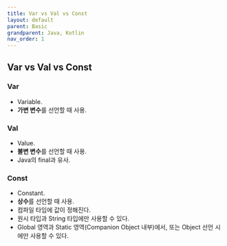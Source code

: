 ```yaml
---
title: Var vs Val vs Const
layout: default
parent: Basic
grandparent: Java, Kotlin
nav_order: 1
---
```


## Var vs Val vs Const
### Var
- Variable.<br/>
- **가변 변수**를 선언할 때 사용.<br/>

### Val
- Value.<br/>
- **불변 변수**를 선언할 때 사용.<br/>
- Java의 final과 유사.<br/>

### Const
- Constant.<br/>
- **상수**를 선언할 때 사용.<br/>
- 컴파일 타임에 값이 정해진다.<br/>
- 원시 타입과 String 타입에만 사용할 수 있다.<br/>
- Global 영역과 Static 영역(Companion Object 내부)에서, 또는 Object 선언 시에만 사용할 수 있다.<br/>
